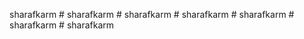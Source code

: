 sharafkarm
#   s h a r a f k a r m  
 #   s h a r a f k a r m  
 #   s h a r a f k a r m  
 #   s h a r a f k a r m  
 #   s h a r a f k a r m  
 #   s h a r a f k a r m  
 